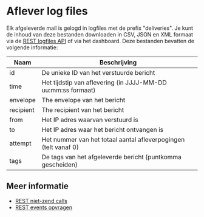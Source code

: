 # Aflever log files

Elk afgeleverde mail is gelogd in logfiles met de prefix "deliveries".
Je kunt de inhoud van deze bestanden downloaden in CSV, JSON en XML formaat
via de [REST logfiles API](rest-logfiles) of via het dashboard. Deze
bestanden bevatten de volgende informatie: 

| Naam      | Beschrijving                                                    |
| --------- | --------------------------------------------------------------- |
| id        | De unieke ID van het verstuurde bericht                         |
| time      | Het tijdstip van aflevering (in JJJJ-MM-DD uu:mm:ss formaat)    |
| envelope  | The envelope van het bericht                                    |
| recipient | The recipient van het bericht                                   |
| from      | Het IP adres waarvan verstuurd is                               |
| to        | Het IP adres waar het bericht ontvangen is                      |
| attempt   | Het nummer van het totaal aantal afleverpogingen (telt vanaf 0) |
| tags      | De tags van het afgeleverde bericht (puntkomma gescheiden)      |

## Meer informatie

* [REST niet-zend calls](./rest-other-calls)
* [REST events opvragen](./rest-events)
